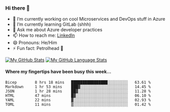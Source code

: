 ### Hi there 👋

- 🔭 I’m currently working on cool Microservices and DevOps stuff in Azure
- 🌱 I’m currently learning GitLab (shhh)
- 💬 Ask me about Azure developer practices
- 📫 How to reach me: [LinkedIn](https://www.linkedin.com/in/gordonbyers/)
- 😄 Pronouns: He/Him 
- ⚡ Fun fact: Petrolhead 🚙

[![My GitHub Stats](https://github-readme-stats.vercel.app/api/?username=gordonby&count_private=true&theme=tokyonight&showicons=true)]()
[![My GitHub Language Stats](https://github-readme-stats.vercel.app/api/top-langs/?username=gordonby&langs_count=5&theme=tokyonight)]()

#### Where my fingertips have been busy this week... 
<!--START_SECTION:waka-->

```text
Bicep        8 hrs 18 mins   ████████████████░░░░░░░░░   63.61 %
Markdown     1 hr 53 mins    ███▓░░░░░░░░░░░░░░░░░░░░░   14.45 %
JSON         1 hr 28 mins    ██▓░░░░░░░░░░░░░░░░░░░░░░   11.28 %
HTML         47 mins         █▓░░░░░░░░░░░░░░░░░░░░░░░   06.10 %
YAML         22 mins         ▓░░░░░░░░░░░░░░░░░░░░░░░░   02.93 %
TOML         11 mins         ▒░░░░░░░░░░░░░░░░░░░░░░░░   01.42 %
```

<!--END_SECTION:waka-->
